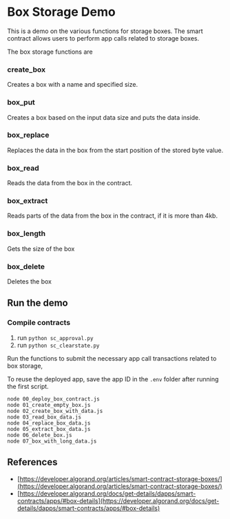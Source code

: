 # Box Storage Demo
This is a demo on the various functions for storage boxes. The smart contract allows users to perform app calls related to storage boxes.

The box storage functions are 

### create_box
Creates a box with a name and specified size.

### box_put
Creates a box based on the input data size and puts the data inside.

### box_replace
Replaces the data in the box from the start position of the stored byte value.

### box_read
Reads the data from the box in the contract.

### box_extract
Reads parts of the data from the box in the contract, if it is more than 4kb.

### box_length
Gets the size of the box

### box_delete
Deletes the box

## Run the demo

### Compile contracts
1. run `python sc_approval.py`
2. run `python sc_clearstate.py`

Run the functions to submit the necessary app call transactions related to box storage,

To reuse the deployed app, save the app ID in the `.env` folder after running the first script. 

```
node 00_deploy_box_contract.js
node 01_create_empty_box.js
node 02_create_box_with_data.js
node 03_read_box_data.js 
node 04_replace_box_data.js
node 05_extract_box_data.js
node 06_delete_box.js
node 07_box_with_long_data.js
```

## References
- [https://developer.algorand.org/articles/smart-contract-storage-boxes/](https://developer.algorand.org/articles/smart-contract-storage-boxes/)
- [https://developer.algorand.org/docs/get-details/dapps/smart-contracts/apps/#box-details](https://developer.algorand.org/docs/get-details/dapps/smart-contracts/apps/#box-details)